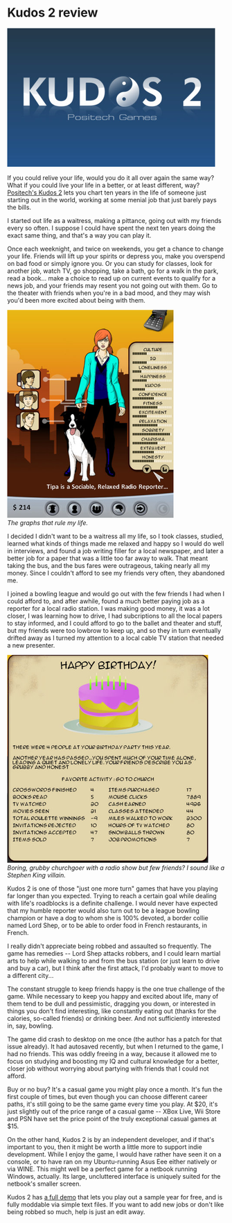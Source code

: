 # Kudos 2 review

![](../uploads/2008/10/kudos2-2008-10-02-20-08-25-79.jpg "kudos2-2008-10-02-20-08-25-79")

If you could relive your life, would you do it all over again the same way? What if you could live your life in a better, or at least different, way? [Positech's Kudos 2](http://www.positech.co.uk/kudos2/) lets you chart ten years in the life of someone just starting out in the world, working at some menial job that just barely pays the bills.

I started out life as a waitress, making a pittance, going out with my friends every so often. I suppose I could have spent the next ten years doing the exact same thing, and that's a way you can play it.

Once each weeknight, and twice on weekends, you get a chance to change your life. Friends will lift up your spirits or depress you, make you overspend on bad food or simply ignore you. Or you can study for classes, look for another job, watch TV, go shopping, take a bath, go for a walk in the park, read a book... make a choice to read up on current events to qualify for a news job, and your friends may resent you not going out with them. Go to the theater with friends when you're in a bad mood, and they may wish you'd been more excited about being with them.

![](../uploads/2008/10/kudos2-2008-10-02-20-08-00-12.jpg "kudos2-2008-10-02-20-08-00-12")  
*The graphs that rule my life.*

I decided I didn't want to be a waitress all my life, so I took classes, studied, learned what kinds of things made me relaxed and happy so I would do well in interviews, and found a job writing filler for a local newspaper, and later a better job for a paper that was a little too far away to walk. That meant taking the bus, and the bus fares were outrageous, taking nearly all my money. Since I couldn't afford to see my friends very often, they abandoned me.

I joined a bowling league and would go out with the few friends I had when I could afford to, and after awhile, found a much better paying job as a reporter for a local radio station. I was making good money, it was a lot closer, I was learning how to drive, I had subcriptions to all the local papers to stay informed, and I could afford to go to the ballet and theater and stuff, but my friends were too lowbrow to keep up, and so they in turn eventually drifted away as I turned my attention to a local cable TV station that needed a new presenter.

![](../uploads/2008/10/kudos2-2008-10-02-19-51-14-35.jpg "kudos2-2008-10-02-19-51-14-35")  
*Boring, grubby churchgoer with a radio show but few friends? I sound like a Stephen King villain.*

Kudos 2 is one of those "just one more turn" games that have you playing far longer than you expected. Trying to reach a certain goal while dealing with life's roadblocks is a definite challenge. I would never have expected that my humble reporter would also turn out to be a league bowling champion or have a dog to whom she is 100% devoted, a border collie named Lord Shep, or to be able to order food in French restaurants, in French.

I really didn't appreciate being robbed and assaulted so frequently. The game has remedies -- Lord Shep attacks robbers, and I could learn martial arts to help while walking to and from the bus station (or just learn to drive and buy a car), but I think after the first attack, I'd probably want to move to a different city...

The constant struggle to keep friends happy is the one true challenge of the game. While necessary to keep you happy and excited about life, many of them tend to be dull and pessimistic, dragging you down, or interested in things you don't find interesting, like constantly eating out (thanks for the calories, so-called friends) or drinking beer. And not sufficiently interested in, say, bowling. 

The game did crash to desktop on me once (the author has a patch for that issue already). It had autosaved recently, but when I returned to the game, I had no friends. This was oddly freeing in a way, because it allowed me to focus on studying and boosting my IQ and cultural knowledge for a better, closer job without worrying about partying with friends that I could not afford.

Buy or no buy? It's a casual game you might play once a month. It's fun the first couple of times, but even though you can choose different career paths, it's still going to be the same game every time you play. At $20, it's just slightly out of the price range of a casual game -- XBox Live, Wii Store and PSN have set the price point of the truly exceptional casual games at $15.

On the other hand, Kudos 2 is by an independent developer, and if that's important to you, then it might be worth a little more to support indie development. While I enjoy the game, I would have rather have seen it on a console, or to have ran on my Ubuntu-running Asus Eee either natively or via WINE. This might well be a perfect game for a netbook running Windows, actually. Its large, uncluttered interface is uniquely suited for the netbook's smaller screen.

Kudos 2 has [a full demo](http://www.positech.co.uk/kudos2/demo.html) that lets you play out a sample year for free, and is fully moddable via simple text files. If you want to add new jobs or don't like being robbed so much, help is just an edit away.


